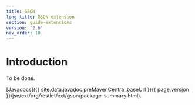 ```yaml
---
title: GSON
long-title: GSON extension
section: guide-extensions
version: '2.6'
nav_order: 10
---
```

# Introduction

To be done.

[Javadocs]({{ site.data.javadoc.preMavenCentral.baseUrl }}{{ page.version }}/jse/ext/org/restlet/ext/gson/package-summary.html).
